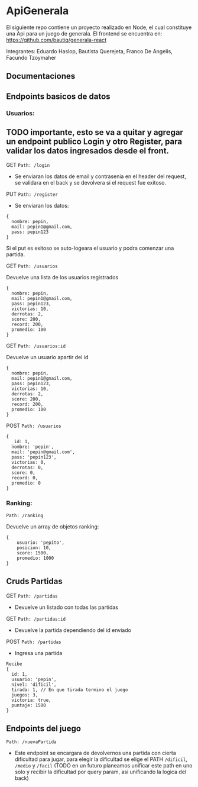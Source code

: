 # ApiGenerala
El siguiente repo contiene un proyecto realizado en Node, el cual constituye una Api para un juego de generala. 
El frontend se encuentra en: https://github.com/bautiq/generala-react

Integrantes: Eduardo Haslop, Bautista Querejeta, Franco De Angelis, Facundo Tzoymaher


## Documentaciones

## Endpoints basicos de datos

### Usuarios:
## TODO importante, esto se va a quitar y agregar un endpoint publico Login y otro Register, para validar los datos ingresados desde el front.

GET `Path: /login`
- Se enviaran los datos de email y contrasenia en el header del request, se validara en el back y se devolvera si el request fue exitoso.

PUT `Path: /register`
- Se enviaran los datos: 

```
{
  nombre: pepin,
  mail: pepin1@gmail.com,
  pass: pepin123
}
```

Si el put es exitoso se auto-logeara el usuario y podra comenzar una partida.


GET `Path: /usuarios`

Devuelve una lista de los usuarios registrados

```
{
  nombre: pepin,
  mail: pepin1@gmail.com,
  pass: pepin123,
  victorias: 10,
  derrotas: 2,
  score: 200,
  record: 200,
  promedio: 100
}
```

GET `Path: /usuarios:id`

Devuelve un usuario apartir del id

```
{
  nombre: pepin,
  mail: pepin1@gmail.com,
  pass: pepin123,
  victorias: 10,
  derrotas: 2,
  score: 200,
  record: 200,
  promedio: 100
}
```

POST `Path: /usuarios`

```
{
  _id: 1,
  nombre: 'pepin',
  mail: 'pepin@gmail.com',
  pass: 'pepin123',
  victorias: 0,
  derrotas: 0,
  score: 0,
  record: 0,
  promedio: 0
}
```


### Ranking:

`Path: /ranking`

Devuelve un array de objetos ranking:
```
{
	usuario: 'pepito',
	posicion: 10,
	score: 1500,
	promedio: 1000
}
```
## Cruds Partidas
GET `Path: /partidas`
- Devuelve un listado con todas las partidas

GET `Path: /partidas:id`
- Devuelve la partida dependiendo del id enviado

POST `Path: /partidas`
- Ingresa una partida 
```
Recibe
{
  id: 1,
  usuario: 'pepin',
  nivel: 'dificil',
  tirada: 1, // En que tirada termino el juego
  juegos: 3,
  victoria: true,
  puntaje: 1500
}
```

## Endpoints del juego

`Path: /nuevaPartida`
- Este endpoint se encargara de devolvernos una partida con cierta dificultad para jugar, para elegir la dificultad se elige el PATH `/dificil`,  `/medio` y  `/facil` 
(TODO en un futuro planeamos unificar este path en uno solo y recibir la dificultad por query param, asi unificando la logica del back)


